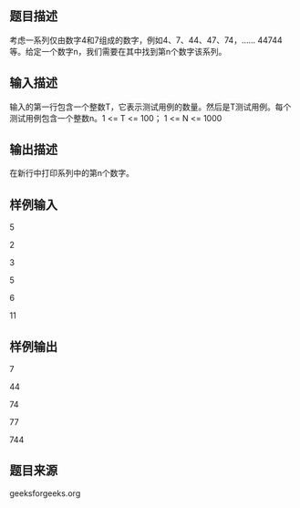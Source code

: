 
## 题目描述
考虑一系列仅由数字4和7组成的数字，例如4、7、44、47、74，...... 44744等。给定一个数字n，我们需要在其中找到第n个数字该系列。
## 输入描述
输入的第一行包含一个整数T，它表示测试用例的数量。然后是T测试用例。每个测试用例包含一个整数n。1 <= T <= 100；
1 <= N <= 1000
## 输出描述
在新行中打印系列中的第n个数字。
## 样例输入
5

2

3

5

6

11
## 样例输出
7

44

74

77

744
## 题目来源
geeksforgeeks.org